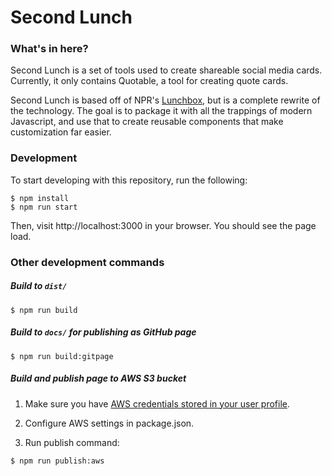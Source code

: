 # Second Lunch

### What's in here?

Second Lunch is a set of tools used to create shareable social media cards. Currently, it only contains Quotable, a tool for creating quote cards.

Second Lunch is based off of NPR's [Lunchbox](https://github.com/nprapps/lunchbox), but is a complete rewrite of the technology. The goal is to package it with all the trappings of modern Javascript, and use that to create reusable components that make customization far easier.

### Development

To start developing with this repository, run the following:

```
$ npm install
$ npm run start
```

Then, visit http://localhost:3000 in your browser. You should see the page load.

### Other development commands

##### Build to `dist/`

```
$ npm run build
```

##### Build to `docs/` for publishing as GitHub page

```
$ npm run build:gitpage
```

##### Build and publish page to AWS S3 bucket

1. Make sure you have [AWS credentials stored in your user profile](https://docs.aws.amazon.com/cli/latest/userguide/cli-config-files.html).

2. Configure AWS settings in package.json.

3. Run publish command:

  ```
  $ npm run publish:aws
  ```

